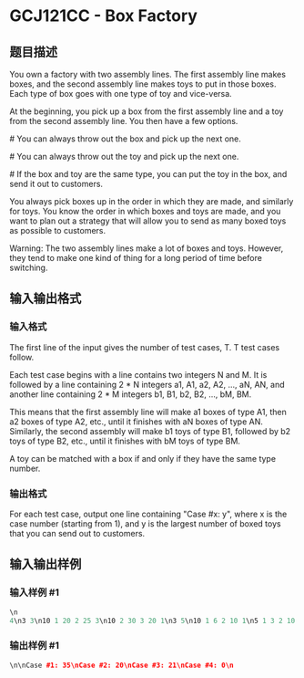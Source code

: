 # GCJ121CC - Box Factory

## 题目描述

You own a factory with two assembly lines. The first assembly line makes boxes, and the second assembly line makes toys to put in those boxes. Each type of box goes with one type of toy and vice-versa.

At the beginning, you pick up a box from the first assembly line and a toy from the second assembly line. You then have a few options.

\# You can always throw out the box and pick up the next one.

\# You can always throw out the toy and pick up the next one.

\# If the box and toy are the same type, you can put the toy in the box, and send it out to customers.

You always pick boxes up in the order in which they are made, and similarly for toys. You know the order in which boxes and toys are made, and you want to plan out a strategy that will allow you to send as many boxed toys as possible to customers.

Warning: The two assembly lines make a lot of boxes and toys. However, they tend to make one kind of thing for a long period of time before switching.

## 输入输出格式

### 输入格式

The first line of the input gives the number of test cases, T. T test cases follow.

Each test case begins with a line contains two integers N and M. It is followed by a line containing 2 \* N integers a1, A1, a2, A2, ..., aN, AN, and another line containing 2 \* M integers b1, B1, b2, B2, ..., bM, BM.

This means that the first assembly line will make a1 boxes of type A1, then a2 boxes of type A2, etc., until it finishes with aN boxes of type AN. Similarly, the second assembly will make b1 toys of type B1, followed by b2 toys of type B2, etc., until it finishes with bM toys of type BM.

A toy can be matched with a box if and only if they have the same type number.

### 输出格式

For each test case, output one line containing "Case #x: y", where x is the case number (starting from 1), and y is the largest number of boxed toys that you can send out to customers.

## 输入输出样例

### 输入样例 #1

```cpp
\n
4\n3 3\n10 1 20 2 25 3\n10 2 30 3 20 1\n3 5\n10 1 6 2 10 1\n5 1 3 2 10 1 3 2 5 1\n3 5\n10 1 6 2 10 1\n5 1 6 2 10 1 6 2 5 1\n1 1\n5000000 10\n5000000 100\n\n
```


### 输出样例 #1

```cpp
\n\nCase #1: 35\nCase #2: 20\nCase #3: 21\nCase #4: 0\n
```


